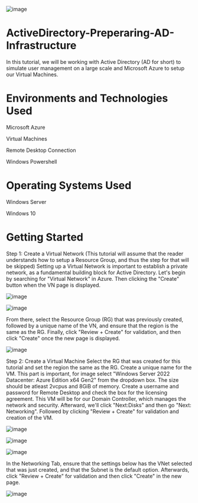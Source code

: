 ![image](https://github.com/user-attachments/assets/e8da396e-164f-45d2-8c97-7492cf4599a5)


# ActiveDirectory-Preperaring-AD-Infrastructure

In this tutorial, we will be working with Active Directory (AD for short) to simulate user management on a large scale and Microsoft Azure to setup our Virtual Machines.

# Environments and Technologies Used
Microsoft Azure

Virtual Machines

Remote Desktop Connection

Windows Powershell

# Operating Systems Used
Windows Server

Windows 10

# Getting Started

Step 1: Create a Virtual Network
(This tutorial will assume that the reader understands how to setup a Resource Group, and thus the step for that will be skipped)
Setting up a Virtual Network is important to establish a private network, as a fundamental building block for Active Directory. Let's begin by searching for "Virtual Network" in Azure. Then clicking the "Create" button when the VN page is displayed.

![image](https://github.com/user-attachments/assets/d381a280-09a9-455a-bf95-c1836e3be695)

![image](https://github.com/user-attachments/assets/4a79055d-d94e-45f9-ac07-ca0513d57344)

From there, select the Resource Group (RG) that was previously created, followed by a unique name of the VN, and ensure that the region is the same as the RG. Finally, click "Review + Create" for validation, and then click "Create" once the new page is displayed.

![image](https://github.com/user-attachments/assets/d521f28e-8a70-4b1c-9975-0bba26ac771c)


Step 2: Create a Virtual Machine
Select the RG that was created for this tutorial and set the region the same as the RG. Create a unique name for the VM. This part is important, for image select "Windows Server 2022 Datacenter: Azure Edition x64 Gen2" from the dropdown box. The size should be atleast 2vcpus and 8GiB of memory. Create a username and password for Remote Desktop and check the box for the licensing agreement. This VM will be for our Domain Controller, which manages the network and security. Afterward, we'll click "Next:Disks" and then go "Next: Networking". Followed by clicking "Review + Create" for validation and creation of the VM.

![image](https://github.com/user-attachments/assets/004fe066-7532-47b5-bc06-ddc1b0aed050)

![image](https://github.com/user-attachments/assets/19f3034c-f287-4a2c-901f-cf9de5541ee8)

![image](https://github.com/user-attachments/assets/a9a8a750-1a82-4f86-9687-19aa1245e850)


In the Networking  Tab, ensure that the settings below has the VNet selected that was just created, and that the Subnet is the default option. Afterwards, click "Review + Create" for validation and then click "Create" in the new page.

![image](https://github.com/user-attachments/assets/67455119-9698-4a40-86eb-010de0232088)

